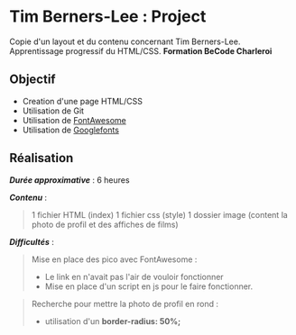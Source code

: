 # Tim Berners-Lee : Project

Copie d'un layout et du contenu concernant Tim Berners-Lee.
Apprentissage progressif du HTML/CSS.
**Formation BeCode Charleroi**

## Objectif
  - Creation d'une page HTML/CSS
  - Utilisation de Git
  - Utilisation de [FontAwesome]
  - Utilisation de [Googlefonts]

## Réalisation

___Durée approximative___ : 6 heures

___Contenu___ :
> 1 fichier HTML (index)
> 1 fichier css (style)
> 1 dossier image (content la photo de profil et des affiches de films)

___Difficultés___ :

> Mise en place des pico avec FontAwesome :
> * Le link en <head> n'avait pas l'air de vouloir fonctionner
> * Mise en place d'un script en js pour le faire fonctionner.

> Recherche pour mettre la photo de profil en rond :
> * utilisation d'un __border-radius: 50%;__


[fontawesome]: <https://fontawesome.com/>
[googlefonts]: <https://fonts.google.com/>
